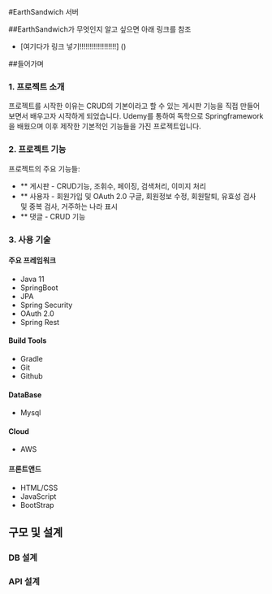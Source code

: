 #EarthSandwich 서버

##EarthSandwich가 무엇인지 알고 싶으면 아래 링크를 참조

- [여기다가 링크 넣기!!!!!!!!!!!!!!!!!!] ()

##들어가며

### 1. 프로젝트 소개

프로젝트를 시작한 이유는 CRUD의 기본이라고 할 수 있는 게시판 기능을 직접 만들어보면서 배우고자 시작하게 되었습니다.
Udemy를 통하여 독학으로 Springframework을 배웠으며 이후 제작한 기본적인 기능들을 가진 프로젝트입니다.

### 2. 프로젝트 기능

프로젝트의 주요 기능들:

- \*\* 게시판 - CRUD기능, 조휘수, 페이징, 검색처리, 이미지 처리
- \*\* 사용자 - 회원가입 및 OAuth 2.0 구글, 회원정보 수정, 회원탈퇴, 유효성 검사 및 중복 검사, 거주하는 나라 표시
- \*\* 댓글 - CRUD 기능

### 3. 사용 기술

#### 주요 프레임워크

- Java 11
- SpringBoot
- JPA
- Spring Security
- OAuth 2.0
- Spring Rest

#### Build Tools

- Gradle
- Git
- Github

#### DataBase

- Mysql

#### Cloud

- AWS

#### 프론트앤드

- HTML/CSS
- JavaScript
- BootStrap

## 구모 및 설계

### DB 설계

### API 설계
